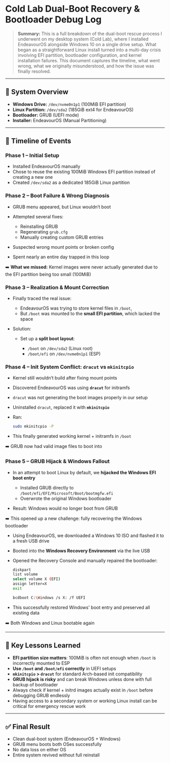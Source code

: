 # Cold Lab Dual-Boot Recovery & Bootloader Debug Log

> **Summary:** This is a full breakdown of the dual-boot rescue process I underwent on my desktop system (Cold Lab), where I installed EndeavourOS alongside Windows 10 on a single drive setup. What began as a straightforward Linux install turned into a multi-day crisis involving EFI partition, bootloader configuration, and kernel installation failures. This document captures the timeline, what went wrong, what we originally misunderstood, and how the issue was finally resolved.

---

## 🧠 System Overview

* **Windows Drive:** `/dev/nvme0n1p1` (100MiB EFI partition)
* **Linux Partition:** `/dev/sda2` (185GiB ext4 for EndeavourOS)
* **Bootloader:** GRUB (UEFI mode)
* **Installer:** EndeavourOS (Manual Partitioning)

---

## 📅 Timeline of Events

### Phase 1 – Initial Setup

* Installed EndeavourOS manually
* Chose to reuse the existing 100MiB Windows EFI partition instead of creating a new one
* Created `/dev/sda2` as a dedicated 185GiB Linux partition

### Phase 2 – Boot Failure & Wrong Diagnosis

* GRUB menu appeared, but Linux wouldn’t boot
* Attempted several fixes:

  * Reinstalling GRUB
  * Regenerating `grub.cfg`
  * Manually creating custom GRUB entries
* Suspected wrong mount points or broken config
* Spent nearly an entire day trapped in this loop

➡️ **What we missed:** Kernel images were never actually generated due to the EFI partition being too small (100MiB)

### Phase 3 – Realization & Mount Correction

* Finally traced the real issue:

  * EndeavourOS was trying to store kernel files in `/boot`,
  * But `/boot` was mounted to the **small EFI partition**, which lacked the space
* Solution:

  * Set up a **split boot layout**:

    * `/boot` on `/dev/sda2` (Linux root)
    * `/boot/efi` on `/dev/nvme0n1p1` (ESP)

### Phase 4 – Init System Conflict: `dracut` vs `mkinitcpio`

* Kernel still wouldn’t build after fixing mount points
* Discovered EndeavourOS was using **`dracut`** for initramfs
* `dracut` was not generating the boot images properly in our setup
* Uninstalled `dracut`, replaced it with **`mkinitcpio`**
* Ran:

  ```bash
  sudo mkinitcpio -P
  ```
* This finally generated working kernel + initramfs in `/boot`

➡️ GRUB now had valid image files to boot into

### Phase 5 – GRUB Hijack & Windows Fallout

* In an attempt to boot Linux by default, we **hijacked the Windows EFI boot entry**

  * Installed GRUB directly to `/boot/efi/EFI/Microsoft/Boot/bootmgfw.efi`
  * Overwrote the original Windows bootloader
* Result: Windows would no longer boot from GRUB

➡️ This opened up a new challenge: fully recovering the Windows bootloader

* Using EndeavourOS, we downloaded a Windows 10 ISO and flashed it to a fresh USB drive
* Booted into the **Windows Recovery Environment** via the live USB
* Opened the Recovery Console and manually repaired the bootloader:

  ```bash
  diskpart
  list volume
  select volume X (EFI)
  assign letter=X
  exit

  bcdboot C:\Windows /s X: /f UEFI
  ```
* This successfully restored Windows' boot entry and preserved all existing data

➡️ Both Windows and Linux bootable again

---

## 🧠 Key Lessons Learned

* **EFI partition size matters**: 100MiB is often not enough when `/boot` is incorrectly mounted to ESP
* **Use `/boot` and `/boot/efi` correctly** in UEFI setups
* **`mkinitcpio` > `dracut`** for standard Arch-based init compatibility
* **GRUB hijack is risky** and can break Windows unless done with full backup of bootloader
* Always check if kernel + initrd images actually exist in `/boot` before debugging GRUB endlessly
* Having access to a secondary system or working Linux install can be critical for emergency rescue work

---

## ✅ Final Result

* Clean dual-boot system (EndeavourOS + Windows)
* GRUB menu boots both OSes successfully
* No data loss on either OS
* Entire system revived without full reinstall


